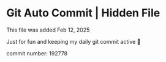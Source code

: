 # Git Auto Commit | Hidden File

This file was added Feb 12, 2025

Just for fun and keeping my daily git commit active 🤪

commit number: 192778
